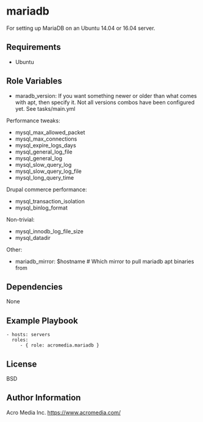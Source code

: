 mariadb
======

For setting up MariaDB on an Ubuntu 14.04 or 16.04 server.


Requirements
------------
* Ubuntu

Role Variables
--------------
* maradb_version:  If you want something newer or older than what comes with apt, then specify it. Not all versions combos have been configured yet. See tasks/main.yml

Performance tweaks:
* mysql_max_allowed_packet
* mysql_max_connections
* mysql_expire_logs_days
* mysql_general_log_file
* mysql_general_log
* mysql_slow_query_log
* mysql_slow_query_log_file
* mysql_long_query_time

Drupal commerce performance:
* mysql_transaction_isolation
* mysql_binlog_format

Non-trivial:
* mysql_innodb_log_file_size
* mysql_datadir

Other:
* mariadb_mirror: $hostname # Which mirror to pull mariadb apt binaries from

Dependencies
------------

None

Example Playbook
----------------

    - hosts: servers
      roles:
         - { role: acromedia.mariadb }

License
-------

BSD

Author Information
------------------

Acro Media Inc.
https://www.acromedia.com/
